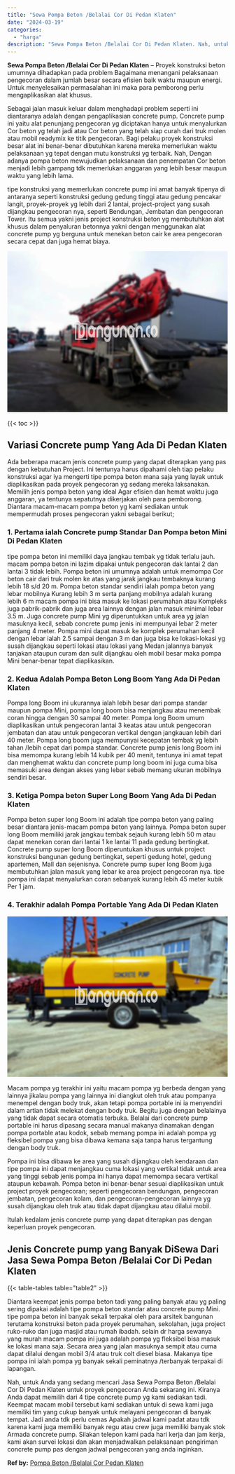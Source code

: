 ```yaml
---
title: "Sewa Pompa Beton /Belalai Cor Di Pedan Klaten"
date: "2024-03-19"
categories: 
  - "harga"
description: "Sewa Pompa Beton /Belalai Cor Di Pedan Klaten. Nah, untuk Anda yang sedang mencari Jasa Sewa Pompa Beton /Belalai Cor Di Pedan Klaten untuk proyek pengecoran..."
---
```


**Sewa Pompa Beton /Belalai Cor Di Pedan Klaten** – Proyek konstruksi beton umumnya dihadapkan pada problem Bagaimana menangani pelaksanaan pengecoran dalam jumlah besar secara efisien baik waktu maupun energi. Untuk menyelesaikan permasalahan ini maka para pemborong perlu mengaplikasikan alat khusus.

Sebagai jalan masuk keluar dalam menghadapi problem seperti ini diantaranya adalah dengan pengaplikasian concrete pump. Concrete pump ini yaitu alat penunjang pengecoran yg diciptakan hanya untuk menyalurkan Cor beton yg telah jadi atau Cor beton yang telah siap curah dari truk molen atau mobil readymix ke titik pengecoran. Bagi pelaku proyek konstruksi besar alat ini benar-benar dibutuhkan karena mereka memerlukan waktu pelaksanaan yg tepat dengan mutu konstruksi yg terbaik. Nah, Dengan adanya pompa beton mewujudkan pelaksanaan dan penempatan Cor beton menjadi lebih gampang tdk memerlukan anggaran yang lebih besar maupun waktu yang lebih lama.

tipe konstruksi yang memerlukan concrete pump ini amat banyak tipenya di antaranya seperti konstruksi gedung gedung tinggi atau gedung pencakar langit, proyek-proyek yg lebih dari 2 lantai, project-project yang susah dijangkau pengecoran nya, seperti Bendungan, Jembatan dan pengecoran Tower. Itu semua yakni jenis project konstruksi beton yg membutuhkan alat khusus dalam penyaluran betonnya yakni dengan menggunakan alat concrete pump yg berguna untuk menekan beton cair ke area pengecoran secara cepat dan juga hemat biaya.

![Sewa Pompa Beton /Belalai Cor Di Pedan Klaten](/images/sewa-concrete-pump-34.png)

{{< toc >}}

## Variasi Concrete pump Yang Ada Di Pedan Klaten

Ada beberapa macam jenis concrete pump yang dapat diterapkan yang pas dengan kebutuhan Project. Ini tentunya harus dipahami oleh tiap pelaku konstruksi agar iya mengerti tipe pompa beton mana saja yang layak untuk diaplikasikan pada proyek pengecoran yg sedang mereka laksanakan. Memilih jenis pompa beton yang ideal Agar efisien dan hemat waktu juga anggaran, ya tentunya sepatutnya dikerjakan oleh para pemborong. Diantara macam-macam pompa beton yg kami sediakan untuk mempermudah proses pengecoran yakni sebagai berikut;

### 1\. Pertama ialah Concrete pump Standar Dan Pompa beton Mini Di Pedan Klaten

tipe pompa beton ini memiliki daya jangkau tembak yg tidak terlalu jauh. macam pompa beton ini lazim dipakai untuk pengecoran dak lantai 2 dan lantai 3 tidak lebih. Pompa beton ini umumnya adalah untuk memompa Cor beton cair dari truk molen ke atas yang jarak jangkau tembaknya kurang lebih 18 s/d 20 m. Pompa beton standar sendiri ialah pompa beton yang lebar mobilnya Kurang lebih 3 m serta panjang mobilnya adalah kurang lebih 6 m macam pompa ini bisa masuk ke lokasi perumahan atau Kompleks juga pabrik-pabrik dan juga area lainnya dengan jalan masuk minimal lebar 3.5 m. Juga concrete pump Mini yg diperuntukkan untuk area yg jalan masuknya kecil, sebab concrete pump jenis ini mempunyai lebar 2 meter panjang 4 meter. Pompa mini dapat masuk ke komplek perumahan kecil dengan lebar ialah 2.5 sampai dengan 3 m dan juga bisa ke lokasi-lokasi yg susah dijangkau seperti lokasi atau lokasi yang Medan jalannya banyak tanjakan ataupun curam dan sulit dijangkau oleh mobil besar maka pompa Mini benar-benar tepat diaplikasikan.

### 2\. Kedua Adalah Pompa Beton Long Boom Yang Ada Di Pedan Klaten

Pompa long Boom ini ukurannya ialah lebih besar dari pompa standar maupun pompa Mini, pompa long boom bisa menjangkau atau menembak coran hingga dengan 30 sampai 40 meter. Pompa long Boom umum diaplikasikan untuk pengecoran lantai 3 keatas atau untuk pengecoran jembatan dan atau untuk pengecoran vertikal dengan jangkauan lebih dari 40 meter. Pompa long boom juga mempunyai kecepatan tembak yg lebih tahan /lebih cepat dari pompa standar. Concrete pump jenis long Boom ini bisa memompa kurang lebih 14 kubik per 40 menit, tentunya ini amat tepat dan menghemat waktu dan concrete pump long boom ini juga cuma bisa memasuki area dengan akses yang lebar sebab memang ukuran mobilnya sendiri besar.

### 3\. Ketiga Pompa beton Super Long Boom Yang Ada Di Pedan Klaten

Pompa beton super long Boom ini adalah tipe pompa beton yang paling besar diantara jenis-macam pompa beton yang lainnya. Pompa beton super long Boom memiliki jarak jangkau tembak sejauh kurang lebih 50 m atau dapat menekan coran dari lantai 1 ke lantai 11 pada gedung bertingkat. Concrete pump super long Boom diperuntukan khusus untuk project konstruksi bangunan gedung bertingkat, seperti gedung hotel, gedung apartemen, Mall dan sejenisnya. Concrete pump super long Boom juga membutuhkan jalan masuk yang lebar ke area project pengecoran nya. tipe pompa ini dapat menyalurkan coran sebanyak kurang lebih 45 meter kubik Per 1 jam.

### 4\. Terakhir adalah Pompa Portable Yang Ada Di Pedan Klaten

![Sewa Pompa Beton /Belalai Cor Di Pedan Klaten](/images/sewa-concrete-pump-09.png)

Macam pompa yg terakhir ini yaitu macam pompa yg berbeda dengan yang lainnya jikalau pompa yang lainnya ini diangkut oleh truk atau pompanya menempel dengan body truk, akan tetapi pompa portable ini ia menyendiri dalam artian tidak melekat dengan body truk. Begitu juga dengan belalainya yang tidak dapat secara otomatis terbuka. Belalai dari concrete pump portable ini harus dipasang secara manual makanya dinamakan dengan pompa portable atau kodok, sebab memang pompa ini adalah pompa yg fleksibel pompa yang bisa dibawa kemana saja tanpa harus tergantung dengan body truk.

Pompa ini bisa dibawa ke area yang susah dijangkau oleh kendaraan dan tipe pompa ini dapat menjangkau cuma lokasi yang vertikal tidak untuk area yang tinggi sebab jenis pompa ini hanya dapat memompa secara vertikal ataupun kebawah. Pompa beton ini benar-benar sesuai diaplikasikan untuk project proyek pengecoran; seperti pengecoran bendungan, pengecoran jembatan, pengecoran kolam, dan pengecoran-pengecoran lainnya yg susah dijangkau oleh truk atau tidak dapat dijangkau atau dilalui mobil.

Itulah kedalam jenis concrete pump yang dapat diterapkan pas dengan keperluan proyek pengecoran.

## Jenis Concrete pump yang Banyak DiSewa Dari Jasa Sewa Pompa Beton /Belalai Cor Di Pedan Klaten

{{< table-tables table="table2" >}}

Diantara keempat jenis pompa beton tadi yang paling banyak atau yg paling sering dipakai adalah tipe pompa beton standar atau concrete pump Mini. tipe pompa beton ini banyak sekali terpakai oleh para arsitek bangunan terutama konstruksi beton pada proyek perumahan, sekolahan, juga project ruko-ruko dan juga masjid atau rumah ibadah. selain dr harga sewanya yang murah macam pompa ini juga adalah pompa yg fleksibel bisa masuk ke lokasi mana saja. Secara area yang jalan masuknya sempit atau cuma dapat dilalui dengan mobil 3/4 atau truk colt diesel biasa. Makanya tipe pompa ini ialah pompa yg banyak sekali peminatnya /terbanyak terpakai di lapangan.

Nah, untuk Anda yang sedang mencari Jasa Sewa Pompa Beton /Belalai Cor Di Pedan Klaten untuk proyek pengecoran Anda sekarang ini. Kiranya Anda dapat memilih dari 4 tipe concrete pump yg kami sediakan tadi. Keempat macam mobil tersebut kami sediakan untuk di sewa kami juga memiliki tim yang cukup banyak untuk melayani pengecoran di banyak tempat. Jadi anda tdk perlu cemas Apakah jadwal kami padat atau tdk karena kami juga memiliki banyak regu atau crew juga memiliki banyak stok Armada concrete pump. Silakan telepon kami pada hari kerja dan jam kerja, kami akan survei lokasi dan akan menjadwalkan pelaksanaan pengiriman concrete pump pas dengan jadwal pengecoran yang anda inginkan.

**Ref by:** [Pompa Beton /Belalai Cor Pedan Klaten](https://id.wikipedia.org/wiki/Pompa)
